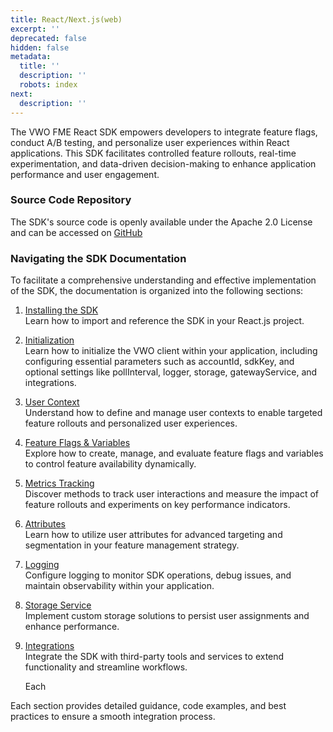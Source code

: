 ```yaml
---
title: React/Next.js(web)
excerpt: ''
deprecated: false
hidden: false
metadata:
  title: ''
  description: ''
  robots: index
next:
  description: ''
---
```

The VWO FME React SDK empowers developers to integrate feature flags, conduct A/B testing, and personalize user experiences within React applications. This SDK facilitates controlled feature rollouts, real-time experimentation, and data-driven decision-making to enhance application performance and user engagement.

### Source Code Repository

The SDK's source code is openly available under the Apache 2.0 License and can be accessed on [GitHub](https://github.com/wingify/vwo-fme-react-sdk)

### Navigating the SDK Documentation

To facilitate a comprehensive understanding and effective implementation of the SDK, the documentation is organized into the following sections:

1. [Installing the SDK](doc:fme-react-install)\
   Learn how to import and reference the SDK in your React.js project.
2. [Initialization](doc:fme-react-initialization)\
   Learn how to initialize the VWO client within your application, including configuring essential parameters such as accountId, sdkKey, and optional settings like pollInterval, logger, storage, gatewayService, and integrations.
3. [User Context](doc:fme-react-context)\
   Understand how to define and manage user contexts to enable targeted feature rollouts and personalized user experiences.
4. [Feature Flags & Variables](doc:fme-react-flags)\
   Explore how to create, manage, and evaluate feature flags and variables to control feature availability dynamically.
5. [Metrics Tracking](doc:fme-react-metrics)\
   Discover methods to track user interactions and measure the impact of feature rollouts and experiments on key performance indicators.
6. [Attributes](doc:fme-react-attributes)\
   Learn how to utilize user attributes for advanced targeting and segmentation in your feature management strategy.
7. [Logging](doc:fme-react-logging)\
   Configure logging to monitor SDK operations, debug issues, and maintain observability within your application.
8. [Storage Service](doc:fme-react-storage)\
   Implement custom storage solutions to persist user assignments and enhance performance.
9. [Integrations](doc:fme-react-integrations)\
   Integrate the SDK with third-party tools and services to extend functionality and streamline workflows.

   Each

Each section provides detailed guidance, code examples, and best practices to ensure a smooth integration process.